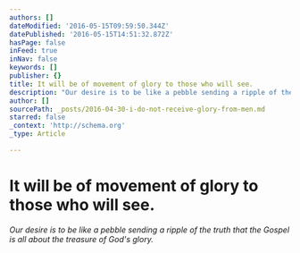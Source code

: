 ```yaml
---
authors: []
dateModified: '2016-05-15T09:59:50.344Z'
datePublished: '2016-05-15T14:51:32.872Z'
hasPage: false
inFeed: true
inNav: false
keywords: []
publisher: {}
title: It will be of movement of glory to those who will see.
description: "Our desire is to be like a pebble sending a ripple of the truth that the Gospel is all about the treasure of God's glory."
author: []
sourcePath: _posts/2016-04-30-i-do-not-receive-glory-from-men.md
starred: false
_context: 'http://schema.org'
_type: Article

---
```

# It will be of movement of glory to those who will see.

_Our desire is to be like a pebble sending a ripple of the truth that the Gospel is all about the treasure of God's glory._